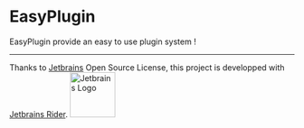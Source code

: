 # EasyPlugin
EasyPlugin provide an easy to use plugin system !

-------------------------------

Thanks to [Jetbrains](https://www.jetbrains.com/?from=https://github.com/Unreal852/EasyPlugin) Open Source License, this project is developped with [Jetbrains Rider](https://www.jetbrains.com/rider/).
<img src="https://i.imgur.com/GWgD5Cq.png" alt="Jetbrains Logo" width="80" height="80">
